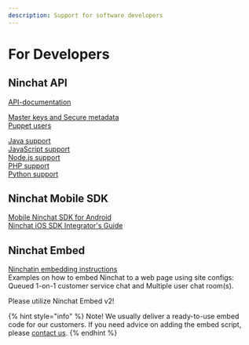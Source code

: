 ```yaml
---
description: Support for software developers
---
```


# For Developers

## Ninchat API

[API-documentation](https://ninchat.com/api)

[Master keys and Secure metadata](https://github.com/ninchat/ninchat-api/blob/v2/master.md)  
[Puppet users](https://github.com/ninchat/ninchat-api/blob/v2/puppet.md)

[Java support](https://github.com/ninchat/ninchat-java)  
[JavaScript support](https://github.com/ninchat/ninchat-js)  
[Node.js support  
](https://github.com/ninchat/ninchat-nodejs)[PHP support  
](https://github.com/ninchat/ninchat-php)[Python support](https://github.com/ninchat/ninchat-python)

## Ninchat Mobile SDK

[Mobile Ninchat SDK for Android](https://github.com/somia/ninchat-sdk-android)  
[Ninchat iOS SDK Integrator's Guide](https://github.com/somia/ninchat-sdk-ios)

## Ninchat Embed

[Ninchatin embedding instructions](https://github.com/ninchat/ninchat-embed/blob/master/embed2.md)   
Examples on how to embed Ninchat to a web page using site configs: Queued 1-on-1 customer service chat and Multiple user chat room\(s\).

Please utilize Ninchat Embed v2!

{% hint style="info" %}
Note! We usually deliver a ready-to-use embed code for our customers. If you need advice on adding the embed script, please [contact us](https://ninchat.com/contact?help).
{% endhint %}

